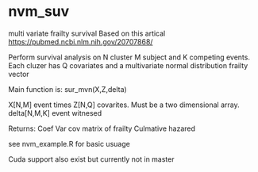 # nvm_suv
multi variate frailty survival 
Based on this artical https://pubmed.ncbi.nlm.nih.gov/20707868/

Perform survival analysis on N cluster M subject and K competing events.
Each cluzer has Q covariates and a multivariate normal distribution frailty vector


Main function is:
sur_mvn(X,Z,delta)

X[N,M] event times
Z[N,Q] covarites. Must be a two dimensional array.
delta[N,M,K] event witnesed 

Returns:
Coef
Var cov matrix of frailty
Culmative hazared




see nvm_example.R for basic usuage

Cuda support also exist but currently not in master
